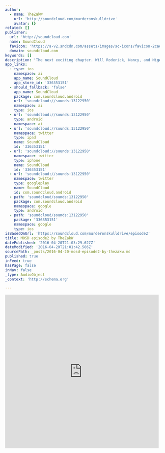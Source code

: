 ```yaml
---
author:
  - name: TheZakW
    url: 'http://soundcloud.com/murderonskulldrive'
    avatar: {}
related: []
publisher:
  url: 'http://soundcloud.com'
  name: SoundCloud
  favicon: 'https://a-v2.sndcdn.com/assets/images/sc-icons/favicon-2cadd14b.ico'
  domain: soundcloud.com
keywords: []
description: 'The next exciting chapter. Will Roderick, Nancy, and Nigel get out alive? Can they solve the mystery and find the murderer? Will Nancy ever get something to eat? Does anyone actually care? Find out the answers to some if not none of these questions.'
app_links:
  - type: ios
    namespace: ai
    app_name: SoundCloud
    app_store_id: '336353151'
  - should_fallback: 'false'
    app_name: SoundCloud
    package: com.soundcloud.android
    url: 'soundcloud://sounds:13122950'
    namespace: ai
    type: ios
  - url: 'soundcloud://sounds:13122950'
    type: android
    namespace: ai
  - url: 'soundcloud://sounds:13122950'
    namespace: twitter
    type: ipad
    name: SoundCloud
    id: '336353151'
  - url: 'soundcloud://sounds:13122950'
    namespace: twitter
    type: iphone
    name: SoundCloud
    id: '336353151'
  - url: 'soundcloud://sounds:13122950'
    namespace: twitter
    type: googleplay
    name: SoundCloud
    id: com.soundcloud.android
  - path: 'soundcloud/sounds:13122950'
    package: com.soundcloud.android
    namespace: google
    type: android
  - path: 'soundcloud/sounds:13122950'
    package: '336353151'
    namespace: google
    type: ios
isBasedOnUrl: 'https://soundcloud.com/murderonskulldrive/episode2'
title: MOSD episode2 by TheZakW
datePublished: '2016-04-20T21:03:29.627Z'
dateModified: '2016-04-20T21:01:42.586Z'
sourcePath: _posts/2016-04-20-mosd-episode2-by-thezakw.md
published: true
inFeed: true
hasPage: false
inNav: false
_type: AudioObject
_context: 'http://schema.org'

---
```

<iframe src="https://cdn.embedly.com/widgets/media.html?src=https%3A%2F%2Fw.soundcloud.com%2Fplayer%2F%3Fvisual%3Dtrue%26url%3Dhttp%253A%252F%252Fapi.soundcloud.com%252Ftracks%252F13122950%26show_artwork%3Dtrue&amp;url=https%3A%2F%2Fsoundcloud.com%2Fmurderonskulldrive%2Fepisode2&amp;image=http%3A%2F%2Fi1.sndcdn.com%2Fartworks-000008746524-2cp8z8-t500x500.jpg&amp;key=b7d04c9b404c499eba89ee7072e1c4f7&amp;type=text%2Fhtml&amp;schema=soundcloud" width="500" height="500" scrolling="no" frameborder="0" allowfullscreen="" style=""></iframe>